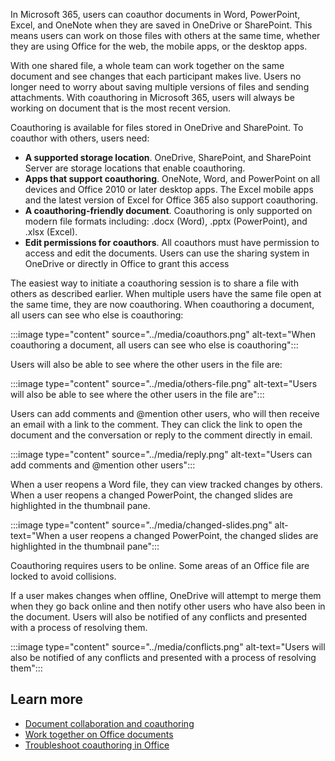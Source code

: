 In Microsoft 365, users can coauthor documents in Word, PowerPoint, Excel, and OneNote when they are saved in OneDrive or SharePoint. This means users can work on those files with others at the same time, whether they are using Office for the web, the mobile apps, or the desktop apps.

With one shared file, a whole team can work together on the same document and see changes that each participant makes live. Users no longer need to worry about saving multiple versions of files and sending attachments. With coauthoring in Microsoft 365, users will always be working on document that is the most recent version.

Coauthoring is available for files stored in OneDrive and SharePoint. To coauthor with others, users need:

- **A supported storage location**. OneDrive, SharePoint, and SharePoint Server are storage locations that enable coauthoring.
- **Apps that support coauthoring**. OneNote, Word, and PowerPoint on all devices and Office 2010 or later desktop apps. The Excel mobile apps and the latest version of Excel for Office 365 also support coauthoring. 
- **A coauthoring-friendly document**. Coauthoring is only supported on modern file formats including: .docx (Word), .pptx (PowerPoint), and .xlsx (Excel).
- **Edit permissions for coauthors**. All coauthors must have permission to access and edit the documents. Users can use the sharing system in OneDrive or directly in Office to grant this access

The easiest way to initiate a coauthoring session is to share a file with others as described earlier. When multiple users have the same file open at the same time, they are now coauthoring. When coauthoring a document, all users can see who else is coauthoring:

:::image type="content" source="../media/coauthors.png" alt-text="When coauthoring a document, all users can see who else is coauthoring":::

Users will also be able to see where the other users in the file are:

:::image type="content" source="../media/others-file.png" alt-text="Users will also be able to see where the other users in the file are":::

Users can add comments and @mention other users, who will then receive an email with a link to the comment. They can click the link to open the document and the conversation or reply to the comment directly in email.

:::image type="content" source="../media/reply.png" alt-text="Users can add comments and @mention other users":::

When a user reopens a Word file, they can view tracked changes by others. When a user reopens a changed PowerPoint, the changed slides are highlighted in the thumbnail pane.

:::image type="content" source="../media/changed-slides.png" alt-text="When a user reopens a changed PowerPoint, the changed slides are highlighted in the thumbnail pane":::

Coauthoring requires users to be online. Some areas of an Office file are locked to avoid collisions.

If a user makes changes when offline, OneDrive will attempt to merge them when they go back online and then notify other users who have also been in the document. Users will also be notified of any conflicts and presented with a process of resolving them.

:::image type="content" source="../media/conflicts.png" alt-text="Users will also be notified of any conflicts and presented with a process of resolving them":::

## Learn more

- [Document collaboration and coauthoring](https://support.office.com/article/document-collaboration-and-co-authoring-ee1509b4-1f6e-401e-b04a-782d26f564a4?azure-portal=true)
- [Work together on Office documents](https://support.office.com/article/work-together-on-office-documents-ea3807bc-2b73-406f-a8c9-a493de18258b?azure-portal=true)
- [Troubleshoot coauthoring in Office](https://support.office.com/article/troubleshoot-co-authoring-in-office-bd481512-3f3a-4b6d-b7eb-ebf9d3626ae7?azure-portal=true)
